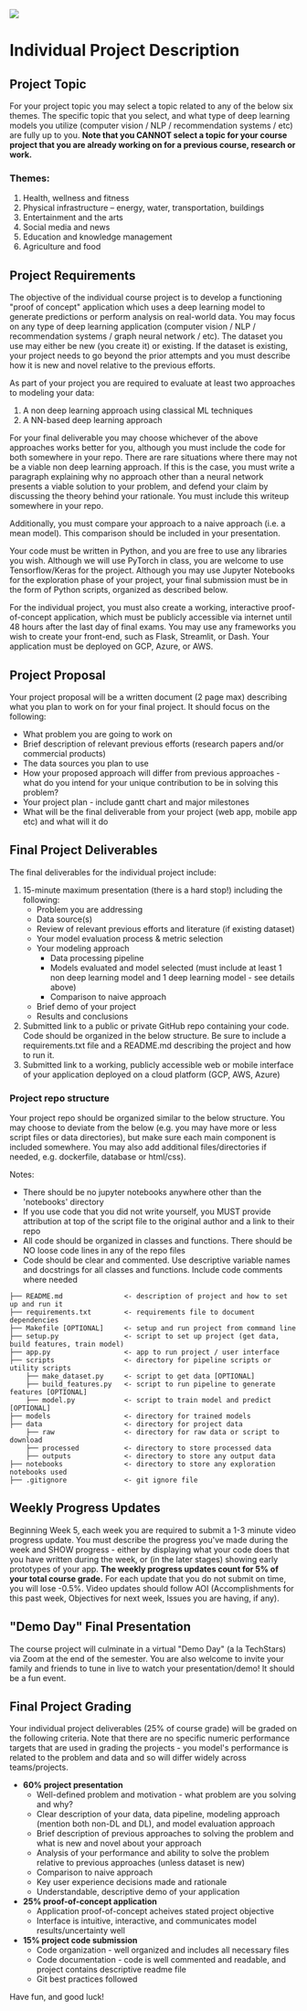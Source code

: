 ![](https://storage.googleapis.com/aipi_datasets/Duke-AIPI-Logo.png)

# Individual Project Description

## Project Topic
For your project topic you may select a topic related to any of the below six themes.  The specific topic that you select, and what type of deep learning models you utilize (computer vision / NLP / recommendation systems / etc) are fully up to you.  **Note that you CANNOT select a topic for your course project that you are already working on for a previous course, research or work.**

### Themes:
1)	Health, wellness and fitness
2)	Physical infrastructure – energy, water, transportation, buildings
3)	Entertainment and the arts
4)	Social media and news
5)	Education and knowledge management
6)	Agriculture and food

## Project Requirements
The objective of the individual course project is to develop a functioning "proof of concept" application which uses a deep learning model to generate predictions or perform analysis on real-world data.  You may focus on any type of deep learning application (computer vision / NLP / recommendation systems / graph neural network / etc).  The dataset you use may either be new (you create it) or existing.  If the dataset is existing, your project needs to go beyond the prior attempts and you must describe how it is new and novel relative to the previous efforts.

As part of your project you are required to evaluate at least two approaches to modeling your data:
1) A non deep learning approach using classical ML techniques
2) A NN-based deep learning approach  

For your final deliverable you may choose whichever of the above approaches works better for you, although you must include the code for both somewhere in your repo.  There are rare situations where there may not be a viable non deep learning approach.  If this is the case, you must write a paragraph explaining why no approach other than a neural network presents a viable solution to your problem, and defend your claim by discussing the theory behind your rationale.  You must include this writeup somewhere in your repo.

Additionally, you must compare your approach to a naive approach (i.e. a mean model). This comparison should be included in your presentation.

Your code must be written in Python, and you are free to use any libraries you wish.  Although we will use PyTorch in class, you are welcome to use Tensorflow/Keras for the project.  Although you may use Jupyter Notebooks for the exploration phase of your project, your final submission must be in the form of Python scripts, organized as described below.  

For the individual project, you must also create a working, interactive proof-of-concept application, which must be publicly accessible via internet until 48 hours after the last day of final exams.  You may use any frameworks you wish to create your front-end, such as Flask, Streamlit, or Dash.  Your application must be deployed on GCP, Azure, or AWS.

## Project Proposal
Your project proposal will be a written document (2 page max) describing what you plan to work on for your final project.  It should focus on the following:  
- What problem you are going to work on  
- Brief description of relevant previous efforts (research papers and/or commercial products)  
- The data sources you plan to use  
- How your proposed approach will differ from previous approaches - what do you intend for your unique contribution to be in solving this problem?  
- Your project plan - include gantt chart and major milestones  
- What will be the final deliverable from your project (web app, mobile app etc) and what will it do

## Final Project Deliverables
The final deliverables for the individual project include:  
1) 15-minute maximum presentation (there is a hard stop!) including the following:  
    - Problem you are addressing  
    - Data source(s)
    - Review of relevant previous efforts and literature (if existing dataset)
    - Your model evaluation process & metric selection
    - Your modeling approach
        - Data processing pipeline  
        - Models evaluated and model selected (must include at least 1 non deep learning model and 1 deep learning model - see details above)
        - Comparison to naive approach
    - Brief demo of your project  
    - Results and conclusions
2) Submitted link to a public or private GitHub repo containing your code.  Code should be organized in the below structure.  Be sure to include a requirements.txt file and a README.md describing the project and how to run it.
3) Submitted link to a working, publicly accessible web or mobile interface of your application deployed on a cloud platform (GCP, AWS, Azure)

### Project repo structure
Your project repo should be organized similar to the below structure.  You may choose to deviate from the below (e.g. you may have more or less script files or data directories), but make sure each main component is included somewhere.  You may also add additional files/directories if needed, e.g. dockerfile, database or html/css).

Notes:  
- There should be no jupyter notebooks anywhere other than the 'notebooks' directory
- If you use code that you did not write yourself, you MUST provide attribution at top of the script file to the original author and a link to their repo 
- All code should be organized in classes and functions.  There should be NO loose code lines in any of the repo files 
- Code should be clear and commented.  Use descriptive variable names and docstrings for all classes and functions.  Include code comments where needed

```
├── README.md               <- description of project and how to set up and run it
├── requirements.txt        <- requirements file to document dependencies
├── Makefile [OPTIONAL]     <- setup and run project from command line
├── setup.py                <- script to set up project (get data, build features, train model)
├── app.py                  <- app to run project / user interface
├── scripts                 <- directory for pipeline scripts or utility scripts
    ├── make_dataset.py     <- script to get data [OPTIONAL]
    ├── build_features.py   <- script to run pipeline to generate features [OPTIONAL]
    ├── model.py            <- script to train model and predict [OPTIONAL]
├── models                  <- directory for trained models
├── data                    <- directory for project data
    ├── raw                 <- directory for raw data or script to download
    ├── processed           <- directory to store processed data
    ├── outputs             <- directory to store any output data
├── notebooks               <- directory to store any exploration notebooks used
├── .gitignore              <- git ignore file
```

## Weekly Progress Updates
Beginning Week 5, each week you are required to submit a 1-3 minute video progress update.  You must describe the progress you've made during the week and SHOW progress - either by displaying what your code does that you have written during the week, or (in the later stages) showing early prototypes of your app.  **The weekly progress updates count for 5% of your total course grade.**  For each update that you do not submit on time, you will lose -0.5%. Video updates should follow AOI (Accomplishments for this past week, Objectives for next week, Issues you are having, if any).

## "Demo Day" Final Presentation
The course project will culminate in a virtual "Demo Day" (a la TechStars) via Zoom at the end of the semester.  You are also welcome to invite your family and friends to tune in live to watch your presentation/demo!  It should be a fun event.

## Final Project Grading
Your individual project deliverables (25% of course grade) will be graded on the following criteria.  Note that there are no specific numeric performance targets that are used in grading the projects - you model's performance is related to the problem and data and so will differ widely across teams/projects.

- **60% project presentation**
    - Well-defined problem and motivation - what problem are you solving and why?
    - Clear description of your data, data pipeline, modeling approach (mention both non-DL and DL), and model evaluation approach
    - Brief description of previous approaches to solving the problem and what is new and novel about your approach
    - Analysis of your performance and ability to solve the problem relative to previous approaches (unless dataset is new)
    - Comparison to naive approach
    - Key user experience decisions made and rationale
    - Understandable, descriptive demo of your application
- **25% proof-of-concept application**  
    - Application proof-of-concept acheives stated project objective
    - Interface is intuitive, interactive, and communicates model results/uncertainty well
- **15% project code submission**  
    - Code organization - well organized and includes all necessary files
    - Code documentation - code is well commented and readable, and project contains descriptive readme file
    - Git best practices followed

Have fun, and good luck!